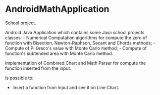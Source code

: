 # AndroidMathApplication
School project. 

Android Java Application which contains some Java school projects classes:
    - Numerical Computation algorithms for compute the zero of function with Bisection, Newton-Raphson, Secant and Chords methods; 
    - Compute of PI Greco's value with Monte Carlo method; 
    - Compute of function's subtended area with Monte Carlo method.

Implementation of Combined Chart and Math Parser for compute the function inserted from the input.

Is possible to:
  - Insert a function from input and see it on Line Chart.
